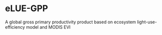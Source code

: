 # eLUE-GPP
A global gross primary productivity product based on ecosystem light-use-efficiency model and MODIS EVI

